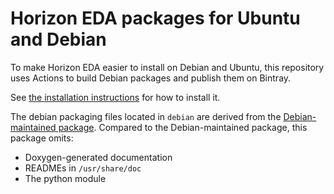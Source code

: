 # Horizon EDA packages for Ubuntu and Debian

To make Horizon EDA easier to install on Debian and Ubuntu, this repository uses Actions to build Debian packages and publish them on Bintray.

See [the installation instructions](https://horizon-eda.readthedocs.io/en/latest/installation.html#debian-ubuntu) for how to install it.

The debian packaging files located in `debian` are derived from the [Debian-maintained package](https://packages.debian.org/sid/horizon-eda).
Compared to the Debian-maintained package, this package omits:

 - Doxygen-generated documentation
 - READMEs in `/usr/share/doc`
 - The python module
